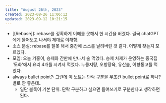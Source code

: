 ```yaml
---
title: "August 26th, 2023"
created: 2023-08-26 11:06:12
updated: 2023-09-12 10:21:15
---
```

  * [[Rebase]]: rebase를 정확하게 이해를 못해서 한 시간을 버렸다. 결국 chatGPT에게 물어보고 나서야 제대로 이해함.
  * 소스 분실: rebase를 잘못 해서 중간에 소스를 날려버린 것 같다. 어떻게 찾는지 모르겠다.
  * 모임: 오늘 기홍이, 승제와 간만에 만나서 술 먹었다. 승제 처제가 운영하는 중국집 '도화'에서 요리 4개를 시켜서 먹었다. 누룽지탕, 오향장육, 유산슬, 어향동고를 먹었다.
  * always bullet point?: 그런데 이 노트는 단락 구분을 무조건 bullet point로 하나? 별로 안 좋은데..
    * 일단 블록이 기본 단위. 단락 구분하고 싶으면 들여쓰기로 구분한다고 생각하면 된다.